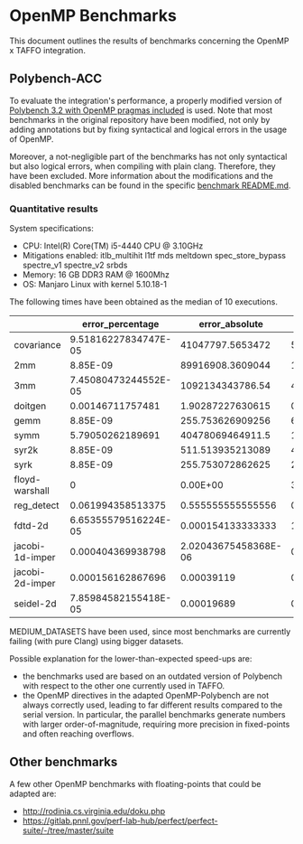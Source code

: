 # OpenMP Benchmarks
This document outlines the results of benchmarks concerning the OpenMP x TAFFO integration.

## Polybench-ACC
To evaluate the integration's performance, a properly modified version of [Polybench 3.2 with OpenMP pragmas included](https://github.com/cavazos-lab/PolyBench-ACC/tree/master/OpenMP) is used. 
Note that most benchmarks in the original repository have been modified, not only by adding annotations but by fixing syntactical and logical errors in the usage of OpenMP.

Moreover, a not-negligible part of the benchmarks has not only syntactical but also logical errors, when compiling with plain clang. Therefore, they have been excluded.
More information about the modifications and the disabled benchmarks can be found in the specific [benchmark README.md](https://github.com/HEAPLab/TAFFO-test/blob/openmp/polybench-c-openmp/README.md).

### Quantitative results
System specifications:
- CPU: Intel(R) Core(TM) i5-4440 CPU @ 3.10GHz
- Mitigations enabled: itlb_multihit l1tf mds meltdown spec_store_bypass spectre_v1 spectre_v2 srbds
- Memory: 16 GB DDR3 RAM @ 1600Mhz
- OS: Manjaro Linux with kernel 5.10.18-1

The following times have been obtained as the median of 10 executions.

|                 | error_percentage     | error_absolute       | fixed_time | floating_time | speedup           |
|-----------------|----------------------|----------------------|------------|---------------|-------------------|
| covariance      | 9.51816227834747E-05 | 41047797.5653472     | 5.396324   | 5.4954205     | 1.01836370462559  |
| 2mm             | 8.85E-09             | 89916908.3609044     | 12.2622075 | 17.5256945    | 1.42924465272668  |
| 3mm             | 7.45080473244552E-05 | 1092134343786.54     | 4.1437205  | 4.9877275     | 1.20368338067203  |
| doitgen         | 0.00146711757481     | 1.90287227630615     | 0.6280955  | 0.758921      | 1.20828918532293  |
| gemm            | 8.85E-09             | 255.753626909256     | 6.622233   | 9.1119535     | 1.37596389314601  |
| symm            | 5.79050262189691     | 40478069464911.5     | 10.609001  | 12.363222     | 1.16535213824563  |
| syr2k           | 8.85E-09             | 511.513935213089     | 4.4426915  | 6.0616655     | 1.36441287899464  |
| syrk            | 8.85E-09             | 255.753072862625     | 2.1982825  | 3.028159      | 1.37751130712272  |
| floyd-warshall  | 0                    | 0.00E+00             | 35.0197655 | 34.0332085    | 0.971828566356334 |
| reg_detect      | 0.061994358513375    | 0.555555555555556    | 0.0617945  | 0.0627135     | 1.01487187371044  |
| fdtd-2d         | 6.65355579516224E-05 | 0.000154133333333    | 1.8677     | 1.722786      | 0.922410451357284 |
| jacobi-1d-imper | 0.000404369938798    | 2.02043675458368E-06 | 0.0022675  | 0.001722      | 0.759426681367144 |
| jacobi-2d-imper | 0.000156162867696    | 0.00039119           | 0.101391   | 0.091854      | 0.905938396899133 |
| seidel-2d       | 7.85984582155418E-05 | 0.00019689           | 0.3680305  | 0.313082      | 0.850695798310194 |


MEDIUM_DATASETS have been used, since most benchmarks are currently failing (with pure Clang) using bigger datasets.

Possible explanation for the lower-than-expected speed-ups are:
- the benchmarks used are based on an outdated version of Polybench with respect to the other one currently used in TAFFO.
- the OpenMP directives in the adapted OpenMP-Polybench are not always correctly used, leading to far different results compared to the serial version.
 In particular, the parallel benchmarks generate numbers with larger order-of-magnitude, requiring more precision in fixed-points and often reaching overflows.

## Other benchmarks
A few other OpenMP benchmarks with floating-points that could be adapted are:
- http://rodinia.cs.virginia.edu/doku.php
- https://gitlab.pnnl.gov/perf-lab-hub/perfect/perfect-suite/-/tree/master/suite
